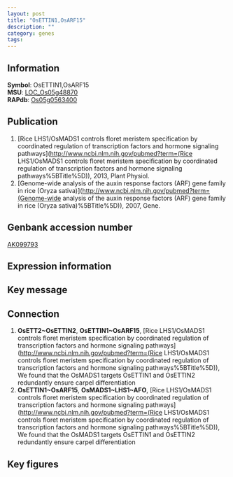 ```yaml
---
layout: post
title: "OsETTIN1,OsARF15"
description: ""
category: genes
tags: 
---
```


## Information
__Symbol__: OsETTIN1,OsARF15  
__MSU__: [LOC_Os05g48870](http://rice.plantbiology.msu.edu/cgi-bin/ORF_infopage.cgi?orf=LOC_Os05g48870)  
__RAPdb__: [Os05g0563400](http://rapdb.dna.affrc.go.jp/viewer/gbrowse_details/irgsp1?name=Os05g0563400)  

## Publication
1. [Rice LHS1/OsMADS1 controls floret meristem specification by coordinated regulation of transcription factors and hormone signaling pathways](http://www.ncbi.nlm.nih.gov/pubmed?term=(Rice LHS1/OsMADS1 controls floret meristem specification by coordinated regulation of transcription factors and hormone signaling pathways%5BTitle%5D)), 2013, Plant Physiol.
2. [Genome-wide analysis of the auxin response factors (ARF) gene family in rice (Oryza sativa)](http://www.ncbi.nlm.nih.gov/pubmed?term=(Genome-wide analysis of the auxin response factors (ARF) gene family in rice (Oryza sativa)%5BTitle%5D)), 2007, Gene.

## Genbank accession number
[AK099793](http://www.ncbi.nlm.nih.gov/nuccore/AK099793)

## Expression information

## Key message

## Connection
1. __OsETT2~OsETTIN2__, __OsETTIN1~OsARF15__, [Rice LHS1/OsMADS1 controls floret meristem specification by coordinated regulation of transcription factors and hormone signaling pathways](http://www.ncbi.nlm.nih.gov/pubmed?term=(Rice LHS1/OsMADS1 controls floret meristem specification by coordinated regulation of transcription factors and hormone signaling pathways%5BTitle%5D)),  We found that the OsMADS1 targets OsETTIN1 and OsETTIN2 redundantly ensure carpel differentiation
2. __OsETTIN1~OsARF15__, __OsMADS1~LHS1~AFO__, [Rice LHS1/OsMADS1 controls floret meristem specification by coordinated regulation of transcription factors and hormone signaling pathways](http://www.ncbi.nlm.nih.gov/pubmed?term=(Rice LHS1/OsMADS1 controls floret meristem specification by coordinated regulation of transcription factors and hormone signaling pathways%5BTitle%5D)),  We found that the OsMADS1 targets OsETTIN1 and OsETTIN2 redundantly ensure carpel differentiation

## Key figures


